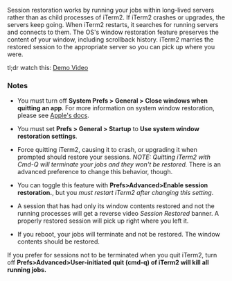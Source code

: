 Session restoration works by running your jobs within long-lived servers rather than as child processes of iTerm2. If iTerm2 crashes or upgrades, the servers keep going. When iTerm2 restarts, it searches for running servers and connects to them. The OS's window restoration feature preserves the content of your window, including scrollback history. iTerm2 marries the restored session to the appropriate server so you can pick up where you were.

tl;dr watch this:
<a href="/misc/restoration-demo.mov">Demo Video</a>

### Notes

 * You must turn off **System Prefs &gt; General &gt; Close windows when quitting an app**. For more information on system window restoration, please see <a href="https://support.apple.com/en-us/HT204005">Apple's docs</a>.

 * You must set **Prefs &gt; General &gt; Startup** to **Use system window restoration settings**.

 * Force quitting iTerm2, causing it to crash, or upgrading it when prompted should restore your sessions. *NOTE: Quitting iTerm2 with Cmd-Q will terminate your jobs and they won't be restored.* There is an advanced preference to change this behavior, though.

 * You can toggle this feature with <b>Prefs&gt;Advanced&gt;Enable session restoration.</b>, but you *must restart iTerm2 after changing this setting*.
 * A session that has had only its window contents restored and not the running processes will get a reverse video *Session Restored* banner. A properly restored session will pick up right where you left it.

 * If you reboot, your jobs will terminate and not be restored. The window contents should be restored.

If you prefer for sessions not to be terminated when you quit iTerm2, turn off **Prefs>Advanced>User-initiated quit (cmd-q) of iTerm2 will kill all running jobs.**

